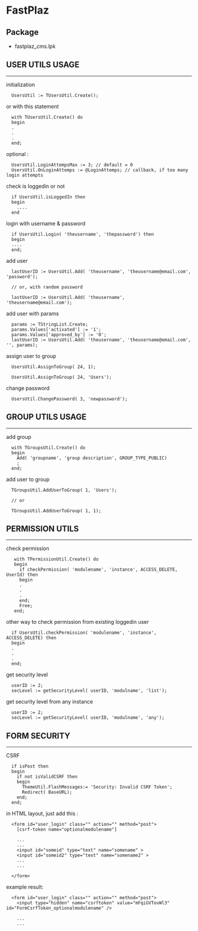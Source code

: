 FastPlaz===Package---* fastplaz_cms.lpk## USER UTILS USAGE---initialization```  UsersUtil := TUsersUtil.Create();```or with this statement```  with TUsersUtil.Create() do  begin  .  .  .  end;```optional :```  UsersUtil.LoginAttempsMax := 3; // default = 0  UsersUtil.OnLoginAttemps := @LoginAttemps; // callback, if too many login attempts```check is loggedin or not```  if UsersUtil.isLoggedIn then  begin    ....  end```login with username & password```  if UsersUtil.Login( 'theusername', 'thepassword') then  begin  ....  end;```add user```  lastUserID := UsersUtil.Add( 'theusername', 'theusername@email.com', 'password');  // or, with random password  lastUserID := UsersUtil.Add( 'theusername', 'theusername@email.com');```add user with params```  params := TStringList.Create;  params.Values['activated'] := '1';  params.Values['approved_by'] := '0';  lastUserID := UsersUtil.Add( 'theusername', 'theusername@email.com', '', params);```assign user to group```  UsersUtil.AssignToGroup( 24, 1);  UsersUtil.AssignToGroup( 24, 'Users');```change password```  UsersUtil.ChangePassword( 3, 'newpassword');```## GROUP UTILS USAGE---add group```  with TGroupsUtil.Create() do  begin    Add( 'groupname', 'group description', GROUP_TYPE_PUBLIC)    ;  end;```add user to group```  TGroupsUtil.AddUserToGroup( 1, 'Users');  // or  TGroupsUtil.AddUserToGroup( 1, 1);```## PERMISSION UTILS---check permission```   with TPermissionUtil.Create() do   begin     if checkPermission( 'modulename', 'instance', ACCESS_DELETE, UserId) then     begin     .     .     .     end;     Free;   end;```other way to check permission from existing loggedin user```  if UsersUtil.checkPermission( 'modulename', 'instance', ACCESS_DELETE) then  begin  .  .  .  end;```get security level```  userID := 2;  secLevel := getSecurityLevel( userID, 'modulname', 'list');```get security level from any instance```  userID := 2;  secLevel := getSecurityLevel( userID, 'modulname', 'any');```## FORM SECURITY---CSRF```  if isPost then  begin    if not isValidCSRF then    begin      ThemeUtil.FlashMessages:= 'Security: Invalid CSRF Token';      Redirect( BaseURL);    end;  end;```in HTML layout, just add this :```  <form id="user_login" class="" action="" method="post">    [csrf-token name="optionalmodulename"]    ...    ...    <input id="someid" type="text" name="somename" >    <input id="someid2" type="text" name="somename2" >    ...    ...  </form>```example result:```  <form id="user_login" class="" action="" method="post">    <input type="hidden" name="csrftoken" value="mFqiGVTovWl3" id="FormCsrfToken_optionalmodulename" />    ...    ...```